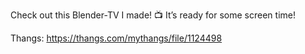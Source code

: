 Check out this Blender-TV I made! 📺 It’s ready for some screen time!

Thangs: https://thangs.com/mythangs/file/1124498

